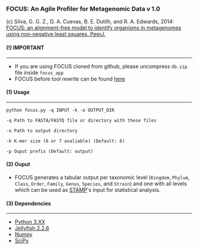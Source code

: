 ### FOCUS: An Agile Profiler for Metagenomic Data v 1.0

(c) Silva, G. G. Z., D. A. Cuevas, B. E. Dutilh, and R. A. Edwards, 2014: [FOCUS: an alignment-free model to identify organisms in metagenomes using non-negative least squares. PeerJ.](https://peerj.com/articles/425)


#### (!) IMPORTANT
-----
- If you are using FOCUS cloned from github, please uncompress `db.zip` file inside `focus_app`
- FOCUS  before tool rewrite can be found [here](https://github.com/metageni/FOCUS/archive/0.31.zip)

#### (1) Usage
-----

	python focus.py -q INPUT -k -o OUTPUT_DIR

	-q Path to FASTA/FASTQ file or directory with these files

	-o Path to output directory

	-k K-mer size (6 or 7 avaliable) (Default: 6)

    -p Ouput prefix (Default: output)



#### (2) Ouput

- FOCUS generates a tabular output per taxonomic level (`Kingdom`, `Phylum`, `Class`, `Order`, `Family`, `Genus`, `Species`, and `Strain`) and one with all levels which can be used as [STAMP](http://kiwi.cs.dal.ca/Software/STAMP)'s input for statistical analysis.


#### (3) Dependencies
------------
- [Python 3.XX](http://www.python.org/download)
- [Jellyfish 2.2.6](https://anaconda.org/conda-forge/jellyfish)
- [Numpy](https://github.com/numpy/numpy)
- [SciPy](https://github.com/scipy/scipy)
